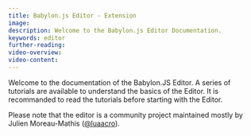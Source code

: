 ```yaml
---
title: Babylon.js Editor - Extension
image: 
description: Welcome to the Babylon.js Editor Documentation.
keywords: editor
further-reading:
video-overview:
video-content:
---
```


Welcome to the documentation of the Babylon.JS Editor. A series of tutorials are available to understand the basics of the Editor. It is recommanded to read the tutorials before starting with the Editor.

Please note that the editor is a community project maintained mostly by Julien Moreau-Mathis ([@luaacro](https://twitter.com/Luaacro)).
